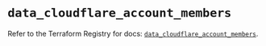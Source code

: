 # `data_cloudflare_account_members`

Refer to the Terraform Registry for docs: [`data_cloudflare_account_members`](https://registry.terraform.io/providers/cloudflare/cloudflare/5.5.0/docs/data-sources/account_members).
